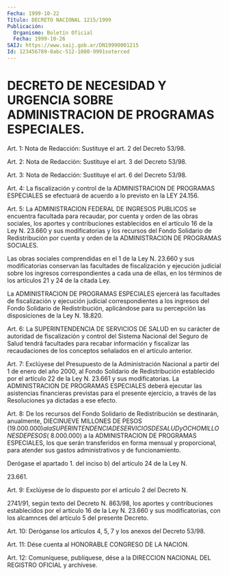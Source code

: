 ```yaml
---
Fecha: 1999-10-22
Título: DECRETO NACIONAL 1215/1999
Publicación:
  Organismo: Boletín Oficial
  Fecha: 1999-10-26
SAIJ: https://www.saij.gob.ar/DN19990001215
Id: 123456789-0abc-512-1000-9991soterced
---
```

# DECRETO DE NECESIDAD Y URGENCIA SOBRE ADMINISTRACION DE PROGRAMAS ESPECIALES.

<a id="1"></a>
Art. 1: Nota de Redacción: Sustituye el art. 2 del Decreto 53/98.

<a id="2"></a>
Art. 2: Nota de Redacción: Sustituye el art. 3 del Decreto 53/98.

<a id="3"></a>
Art. 3: Nota de Redacción: Sustituye el art. 6 del Decreto 53/98.

<a id="4"></a>
Art. 4: La fiscalización y control de la ADMINISTRACION DE PROGRAMAS ESPECIALES se efectuará de acuerdo a lo previsto en la LEY 24.156.

<a id="5"></a>
Art. 5: La ADMINISTRACION FEDERAL DE INGRESOS PUBLICOS se encuentra facultada para recaudar, por cuenta y orden de las obras sociales, los aportes y contribuciones establecidos en el artículo 16 de la Ley N. 23.660 y sus modificatorias y los recursos del Fondo Solidario de Redistribución por cuenta y orden de la ADMINISTRACION DE PROGRAMAS SOCIALES.

Las obras sociales comprendidas en el 1 de la Ley N. 23.660 y sus modificatorias conservan las facultades de fiscalización y ejecución judicial sobre los ingresos correspondientes a cada una de ellas, en los términos de los artículos 21 y 24 de la citada Ley.

La ADMINISTRACION DE PROGRAMAS ESPECIALES ejercerá las facultades de fiscalización y ejecución judicial correspondientes a los ingresos del Fondo Solidario de Redistribución, aplicándose para su percepción las disposiciones de la Ley N. 18.820.

<a id="6"></a>
Art. 6: La SUPERINTENDENCIA DE SERVICIOS DE SALUD en su carácter de autoridad de fiscalización y control del Sistema Nacional del Seguro de Salud tendrá facultades para recabar información y fiscalizar las recaudaciones de los conceptos señalados en el artículo anterior.

<a id="7"></a>
Art. 7: Exclúyese del Presupuesto de la Administración Nacional a partir del 1 de enero del año 2000, al Fondo Solidario de Redistribución establecido por el artículo 22 de la Ley N. 23.661 y sus modificatorias. La ADMINISTRACION DE PROGRAMAS ESPECIALES deberá ejecutar las asistencias financieras previstas para el presente ejercicio, a través de las Resoluciones ya dictadas a ese efecto.

<a id="8"></a>
Art. 8: De los recursos del Fondo Solidario de Redistribución se destinarán, anualmente, DIECINUEVE MILLONES DE PESOS ($19.000.000) a la SUPERINTENDENCIA DE SERVICIOS DE SALUD y OCHO MILLONES DE PESOS ($ 8.000.000) a la ADMINISTRACION DE PROGRAMAS ESPECIALES, los que serán transferidos en forma mensual y proporcional, para atender sus gastos administrativos y de funcionamiento.

Derógase el apartado 1. del inciso b) del artículo 24 de la Ley N.

23.661.

<a id="9"></a>
Art. 9: Exclúyese de lo dispuesto por el artículo 2 del Decreto N.

2741/91, según texto del Decreto N. 863/98, los aportes y contribuciones establecidos por el artículo 16 de la Ley N. 23.660 y sus modificatorias, con los alcamnces del artículo 5 del presente Decreto.

<a id="10"></a>
Art. 10: Deróganse los artículos 4, 5, 7 y los anexos del Decreto 53/98.

<a id="11"></a>
Art. 11: Dése cuenta al HONORABLE CONGRESO DE LA NACION.

<a id="12"></a>
Art. 12: Comuníquese, publíquese, dése a la DIRECCION  NACIONAL DEL REGISTRO  OFICIAL  y  archívese.